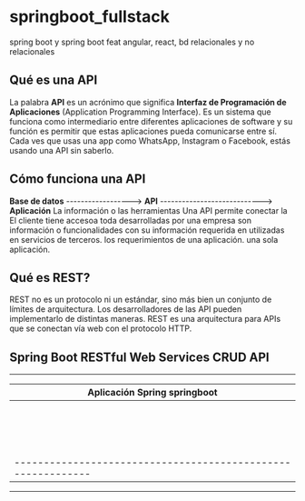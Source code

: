 # springboot_fullstack
spring boot y spring boot feat angular, react, bd relacionales y no relacionales

## Qué es una API
La palabra **API** es un acrónimo que significa **Interfaz de Programación de Aplicaciones** (Application Programming Interface). Es un sistema que funciona como intermediario entre diferentes aplicaciones de software y su función es permitir que estas aplicaciones pueda comunicarse entre sí. Cada ves que usas una app como WhatsApp, Instagram o Facebook, estás usando una API sin saberlo.

## Cómo funciona una API

**Base de datos**	------------------>	**API** ---------------------------->	**Aplicación**
La información o las herramientas		Una API permite conectar la 			El cliente tiene accesoa toda
desarrolladas por una empresa son 		información o funcionalidades con 		su información requerida en 
utilizadas en servicios de terceros.	los requerimientos de una aplicación.	una sola aplicación.

## Qué es REST?
REST no es un protocolo ni un estándar, sino más bien un conjunto de límites de arquitectura. Los desarrolladores de las API pueden implementarlo de distintas maneras. REST es una arquitectura para APIs que se conectan vía web con el protocolo HTTP.

## Spring Boot RESTful Web Services CRUD API

-------------------------------------------------------------------
|		Aplicación Spring springboot							  |	
|  -------------------------------------------------------------  |
|  |	Servidor Tomcat embebido							   |  |
|  |  -------------------------------------------------------  |  |
|  |  |	Aplicación Spring Web								|  |  |
|  |  |														|  |  |
|  |  |  ------------------				------------------- |  |  |
|  |  |	 |Spring Data JPA |	  ←------→	| RESTful 		  |	|  |  |
|  |  |	 ------------------				| Web Services	  |	|	POST		  -----------
|  |  |			↑						|				  |	←--------------→  |	RESTful |
|  |  |			↓						| Guardar		  |	|	GET			  |	  Web   |
|  |  |	 -------------------------		| Listar		  |	←--------------→  |	Service |
|  |  |	 |	 |Hibernate framework|		| Actualizar	  | |	PUT			  |	Clientes|
|  |  |	 -------------------------		| Eliminar		  |	←--------------→  |		    |
|  |  |									|				  | |	DELETE        |         |
|  |  |									|Spring Controller| ←--------------→  |         |
|  |  |									-------------------	|  |  |           -----------  
|  |    -----------------------------------------------------  |  |
|   ------------------------------------------------------------  |
-------------------------------------------------------------------